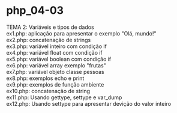 # php_04-03
TEMA 2: Variáveis e tipos de dados <br>
ex1.php: aplicação para apresentar o exemplo "Olá, mundo!"<br>
ex2.php: concatenação de strings<br>
ex3.php: variável inteiro com condição if<br>
ex4.php: variável float com condição if <br>
ex5.php: variável boolean com condição if <br>
ex6.php: variável array exemplo "frutas" <br>
ex7.php: variável objeto classe pessoas <br>
ex8.php: exemplos echo e print<br>
ex9.php: exemplos de função ambiente <br>
ex10.php: concatenação de string <br>
ex11.php: Usando gettype, settype e var_dump <br>
ex12.php: Usando settype para apresentar devição do valor inteiro
